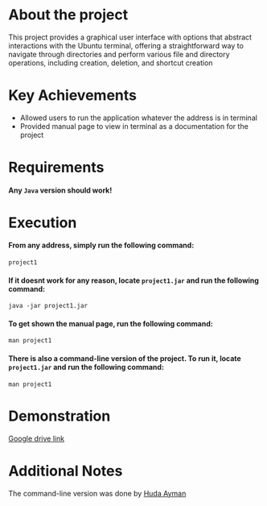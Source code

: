 # About the project
This project provides a graphical user interface with options that abstract interactions with the Ubuntu terminal, offering a straightforward way to navigate through directories and perform various file and directory operations, including creation, deletion, and shortcut creation

# Key Achievements

* Allowed users to run the application whatever the address is in terminal
* Provided manual page to view in terminal as a documentation for the project

# Requirements
#### Any `Java` version should work!

# Execution
#### From any address, simply run the following command:
```
project1
```
#### If it doesnt work for any reason, locate `project1.jar` and run the following command:
```
java -jar project1.jar
```
#### To get shown the manual page, run the following command:
```
man project1
```
#### There is also a command-line version of the project. To run it, locate `project1.jar` and run the following command:
```
man project1
```
# Demonstration
[Google drive link](https://drive.google.com/file/d/1hvyRtI7Ezof60SnfCNlyguJ3weQ5OLQU/view?usp=share_link)

# Additional Notes
The command-line version was done by [Huda Ayman](https://www.linkedin.com/in/huda-ayman-63a774216/)




